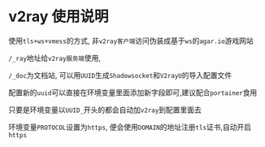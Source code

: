 # v2ray 使用说明

使用`tls+ws+vmess`的方式, 非`v2ray客户端`访问伪装成基于`ws`的`agar.io`游戏网站

`/_ray`地址给`v2ray服务端`使用, 

`/_doc`为文档站, 可以用`UUID`生成`Shadowsocket`和`V2rayU`的导入配置文件

配置新的`uuid`可以直接在环境变量里面添加新字段即可,建议配合`portainer`食用

只要是环境变量以`UUID_`开头的都会自动加`v2ray`到配置里面去

环境变量`PROTOCOL`设置为`https`, 便会使用`DOMAIN`的地址注册`tls`证书,自动开启`https`
